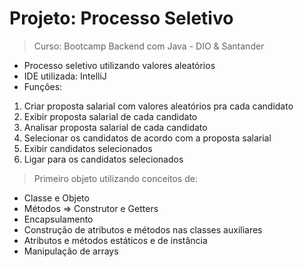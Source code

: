# Projeto: Processo Seletivo
> Curso: Bootcamp Backend com Java - DIO & Santander
* Processo seletivo utilizando valores aleatórios 
* IDE utilizada: IntelliJ
* Funções:
1. Criar proposta salarial com valores aleatórios pra cada candidato 
2. Exibir proposta salarial de cada candidato
3. Analisar proposta salarial de cada candidato
4. Selecionar os candidatos de acordo com a proposta salarial
5. Exibir candidatos selecionados
6. Ligar para os candidatos selecionados
> Primeiro objeto utilizando conceitos de:
- Classe e Objeto
- Métodos ⇒ Construtor e Getters
- Encapsulamento
- Construção de atributos e métodos nas classes auxiliares
- Atributos e métodos estáticos e de instância
- Manipulação de arrays